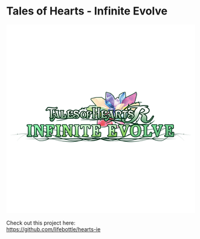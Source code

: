 # Tales of Hearts - Infinite Evolve
![](hearts-ie.png)

Check out this project here:  
https://github.com/lifebottle/hearts-ie
